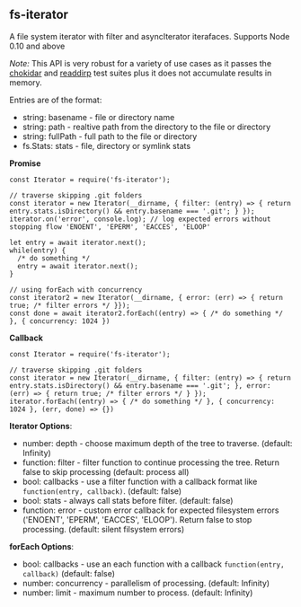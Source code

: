 ## fs-iterator

A file system iterator with filter and asyncIterator iterafaces. Supports Node 0.10 and above

_Note:_ This API is very robust for a variety of use cases as it passes the [chokidar](https://github.com/paulmillr/chokidar) and [readdirp](https://github.com/paulmillr/readdirp) test suites plus it does not accumulate results in memory.

Entries are of the format:

- string: basename - file or directory name
- string: path - realtive path from the directory to the file or directory
- string: fullPath - full path to the file or directory
- fs.Stats: stats - file, directory or symlink stats

**Promise**

```
const Iterator = require('fs-iterator');

// traverse skipping .git folders
const iterator = new Iterator(__dirname, { filter: (entry) => { return entry.stats.isDirectory() && entry.basename === '.git'; } });
iterator.on('error', console.log); // log expected errors without stopping flow 'ENOENT', 'EPERM', 'EACCES', 'ELOOP'

let entry = await iterator.next();
while(entry) {
  /* do something */
  entry = await iterator.next();
}

// using forEach with concurrency
const iterator2 = new Iterator(__dirname, { error: (err) => { return true; /* filter errors */ }});
const done = await iterator2.forEach((entry) => { /* do something */ }, { concurrency: 1024 })
```

**Callback**

```
const Iterator = require('fs-iterator');

// traverse skipping .git folders
const iterator = new Iterator(__dirname, { filter: (entry) => { return entry.stats.isDirectory() && entry.basename === '.git'; }, error: (err) => { return true; /* filter errors */ } });
iterator.forEach((entry) => { /* do something */ }, { concurrency: 1024 }, (err, done) => {})
```

**Iterator Options**:

- number: depth - choose maximum depth of the tree to traverse. (default: Infinity)
- function: filter - filter function to continue processing the tree. Return false to skip processing (default: process all)
- bool: callbacks - use a filter function with a callback format like `function(entry, callback)`. (default: false)
- bool: stats - always call stats before filter. (default: false)
- function: error - custom error callback for expected filesystem errors ('ENOENT', 'EPERM', 'EACCES', 'ELOOP'). Return false to stop processing. (default: silent filsystem errors)

**forEach Options**:

- bool: callbacks - use an each function with a callback `function(entry, callback)` (default: false)
- number: concurrency - parallelism of processing. (default: Infinity)
- number: limit - maximum number to process. (default: Infinity)
